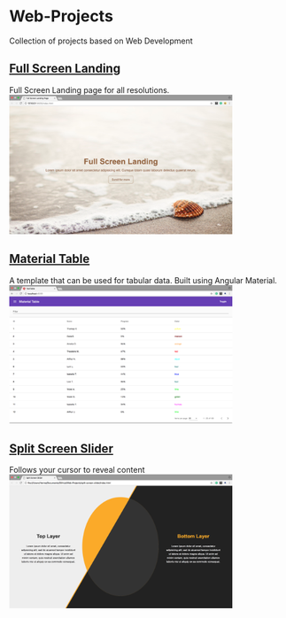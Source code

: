 # Web-Projects
Collection of projects based on Web Development

## [Full Screen Landing](https://github.com/A7xSV/Web-Projects/tree/master/full-screen-landing-page)
Full Screen Landing page for all resolutions.
<br>
<img src="https://raw.githubusercontent.com/A7xSV/Web-Projects/master/Screenshots/Full%20Screen%20Landing.png" width="80%" height="20%">

## [Material Table](https://github.com/A7xSV/Web-Projects/tree/master/Angular/material-table)
A template that can be used for tabular data. Built using Angular Material.
<br>
<img src="https://raw.githubusercontent.com/A7xSV/Web-Projects/master/Screenshots/material%20table.png" width="80%" height="20%">

## [Split Screen Slider](https://github.com/A7xSV/Web-Projects/tree/master/split-screen-slider)
Follows your cursor to reveal content 
<br>
<img src="https://raw.githubusercontent.com/A7xSV/Web-Projects/master/Screenshots/split%20screen%20slider.png" width="80%" height="20%">
